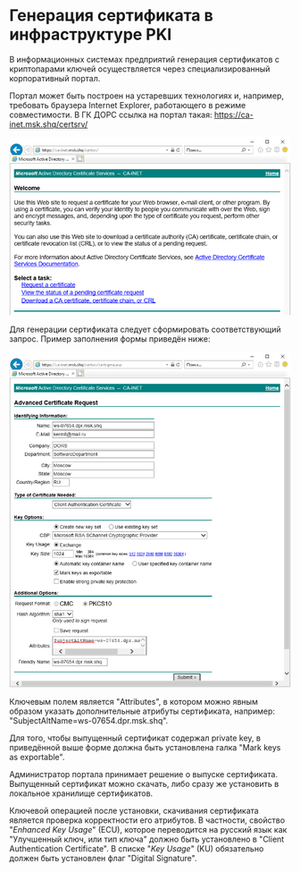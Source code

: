 # Генерация сертификата в инфраструктуре PKI

В информационных системах предприятий генерация сертификатов с криптопарами ключей осуществляется через специализированный корпоративный портал.

Портал может быть построен на устаревших технологиях и, например, требовать браузера Internet Explorer, работающего в режиме совместимости. В ГК ДОРС ссылка на портал такая: https://ca-inet.msk.shq/certsrv/

![alt text](./CertificateServicesHomepage.png "Homepage")

Для генерации сертификата следует сформировать соответствующий запрос. Пример заполнения формы приведён ниже:

![alt text](./ClientCertificateRequest.png "Request certificate")

Ключевым полем является "Attributes", в котором можно явным образом указать дополнительные атрибуты сертификата, например: "SubjectAltName=ws-07654.dpr.msk.shq".

Для того, чтобы выпущенный сертификат содержал private key, в приведённой выше форме должна быть установлена галка "Mark keys as exportable".

Администратор портала принимает решение о выпуске сертификата. Выпущенный сертификат можно скачать, либо сразу же установить в локальное хранилище сертификатов.

Ключевой операцией после установки, скачивания сертификата является проверка корректности его атрибутов. В частности, свойство "_Enhanced Key Usage_" (ECU), которое переводится на русский язык как "Улучшенный ключ, или тип ключа" должно быть установлено в "Client Authentication Certificate". В списке "_Key Usage_" (KU) обязательно должен быть установлен флаг "Digital Signature".
